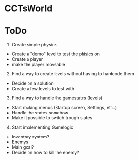 # CCTsWorld

# ToDo

1. Create simple physics

  * Create a "demo" level to test the phisics on
  * Create a player
  * make the player moveable
  
2. Find a way to create levels without having to hardcode them

  * Decide on a solution
  * Create a few levels to test with
  
3. Find a way to handle the gamestates (levels)

  * Start making menus (Startup screen, Settings, etc..) 
  * Handle the states somehow
  * Make it possible to switch trough states
  
4. Start implementing Gamelogic

  * Inventory system?
  * Enemys
  * Main goal?
  * Decide on how to kill the enemy?
  
